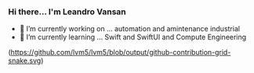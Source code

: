 ### Hi there... I'm Leandro Vansan

- 🔭 I’m currently working on ... automation and amintenance industrial
- 🌱 I’m currently learning ... Swift and SwiftUI and Compute Engineering


(https://github.com/lvm5/lvm5/blob/output/github-contribution-grid-snake.svg)
